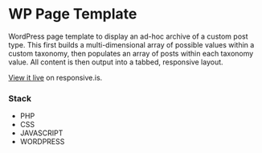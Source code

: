 WP Page Template
============

WordPress page template to display an ad-hoc archive of a custom post type. This first builds a multi-dimensional array of possible values within a custom taxonomy, then populates an array of posts within each taxonomy value. All content is then output into a tabbed, responsive layout.  

[View it live](http://responsive.is/rerainc.com/rerainc.com/portfolio) on responsive.is.

### Stack
* PHP
* CSS
* JAVASCRIPT
* WORDPRESS
